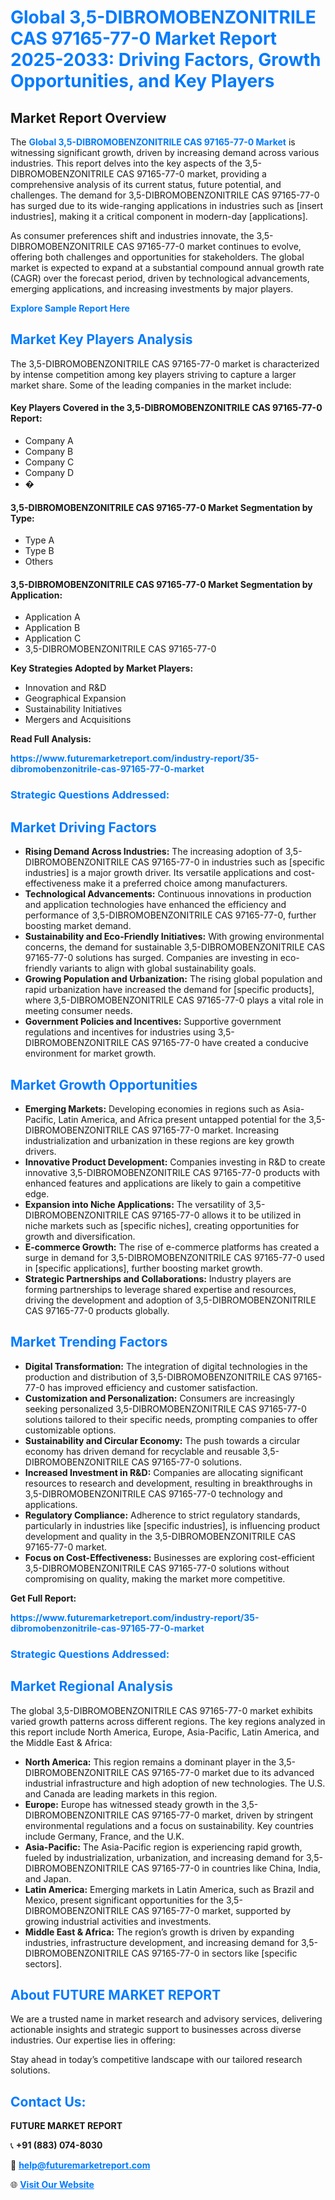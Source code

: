 <h1 style="color: #007BFF;">Global 3,5-DIBROMOBENZONITRILE CAS 97165-77-0 Market Report 2025-2033: Driving Factors, Growth Opportunities, and Key Players</h1>

<section id="overview">
<h2>Market Report Overview</h2>
<p>The <a href="https://www.futuremarketreport.com/industry-report/35-dibromobenzonitrile-cas-97165-77-0-market" style="color: #007BFF; text-decoration: none;"><strong>Global 3,5-DIBROMOBENZONITRILE CAS 97165-77-0 Market</strong></a> is witnessing significant growth, driven by increasing demand across various industries. This report delves into the key aspects of the 3,5-DIBROMOBENZONITRILE CAS 97165-77-0 market, providing a comprehensive analysis of its current status, future potential, and challenges. The demand for 3,5-DIBROMOBENZONITRILE CAS 97165-77-0 has surged due to its wide-ranging applications in industries such as [insert industries], making it a critical component in modern-day [applications].</p>
<p>As consumer preferences shift and industries innovate, the 3,5-DIBROMOBENZONITRILE CAS 97165-77-0 market continues to evolve, offering both challenges and opportunities for stakeholders. The global market is expected to expand at a substantial compound annual growth rate (CAGR) over the forecast period, driven by technological advancements, emerging applications, and increasing investments by major players.</p>
</section>

<section id="overview">
<p><a href="https://www.futuremarketreport.com/request-sample/reportId=116571" style="color: #007BFF; text-decoration: none;"><strong>Explore Sample Report Here</strong></a></p>
</section>

<section id="key-players">
<h2 style="color: #007BFF;">Market Key Players Analysis</h2>
<p>The 3,5-DIBROMOBENZONITRILE CAS 97165-77-0 market is characterized by intense competition among key players striving to capture a larger market share. Some of the leading companies in the market include:</p>
<h4>Key Players Covered in the 3,5-DIBROMOBENZONITRILE CAS 97165-77-0 Report:</h4>
<ul><li>Company A</li><li>Company B</li><li>Company C</li><li>Company D</li><li>�</li></ul>
<h4>3,5-DIBROMOBENZONITRILE CAS 97165-77-0 Market Segmentation by Type:</h4>
<ul><li>Type A</li><li>Type B</li><li>Others</li></ul>

<h4>3,5-DIBROMOBENZONITRILE CAS 97165-77-0 Market Segmentation by Application:</h4>
<ul><li>Application A</li><li>Application B</li><li>Application C</li><li>3,5-DIBROMOBENZONITRILE CAS 97165-77-0</li></ul>
<p><strong>Key Strategies Adopted by Market Players:</strong></p>
<ul>
<li>Innovation and R&D</li>
<li>Geographical Expansion</li>
<li>Sustainability Initiatives</li>
<li>Mergers and Acquisitions</li>
</ul>
</section>

<section>
<p><strong>Read Full Analysis: </strong></p><a href="https://www.futuremarketreport.com/industry-report/35-dibromobenzonitrile-cas-97165-77-0-market" style="color: #007BFF; text-decoration: none;"><strong>https://www.futuremarketreport.com/industry-report/35-dibromobenzonitrile-cas-97165-77-0-market</strong></a>
<h3 style="color: #007BFF;">Strategic Questions Addressed:</h3>
</section>

<section id="driving-factors">
<h2 style="color: #007BFF;">Market Driving Factors</h2>
<ul>
<li><strong>Rising Demand Across Industries:</strong> The increasing adoption of 3,5-DIBROMOBENZONITRILE CAS 97165-77-0 in industries such as [specific industries] is a major growth driver. Its versatile applications and cost-effectiveness make it a preferred choice among manufacturers.</li>
<li><strong>Technological Advancements:</strong> Continuous innovations in production and application technologies have enhanced the efficiency and performance of 3,5-DIBROMOBENZONITRILE CAS 97165-77-0, further boosting market demand.</li>
<li><strong>Sustainability and Eco-Friendly Initiatives:</strong> With growing environmental concerns, the demand for sustainable 3,5-DIBROMOBENZONITRILE CAS 97165-77-0 solutions has surged. Companies are investing in eco-friendly variants to align with global sustainability goals.</li>
<li><strong>Growing Population and Urbanization:</strong> The rising global population and rapid urbanization have increased the demand for [specific products], where 3,5-DIBROMOBENZONITRILE CAS 97165-77-0 plays a vital role in meeting consumer needs.</li>
<li><strong>Government Policies and Incentives:</strong> Supportive government regulations and incentives for industries using 3,5-DIBROMOBENZONITRILE CAS 97165-77-0 have created a conducive environment for market growth.</li>
</ul>
</section>

<section id="growth-opportunities">
<h2 style="color: #007BFF;">Market Growth Opportunities</h2>
<ul>
<li><strong>Emerging Markets:</strong> Developing economies in regions such as Asia-Pacific, Latin America, and Africa present untapped potential for the 3,5-DIBROMOBENZONITRILE CAS 97165-77-0 market. Increasing industrialization and urbanization in these regions are key growth drivers.</li>
<li><strong>Innovative Product Development:</strong> Companies investing in R&D to create innovative 3,5-DIBROMOBENZONITRILE CAS 97165-77-0 products with enhanced features and applications are likely to gain a competitive edge.</li>
<li><strong>Expansion into Niche Applications:</strong> The versatility of 3,5-DIBROMOBENZONITRILE CAS 97165-77-0 allows it to be utilized in niche markets such as [specific niches], creating opportunities for growth and diversification.</li>
<li><strong>E-commerce Growth:</strong> The rise of e-commerce platforms has created a surge in demand for 3,5-DIBROMOBENZONITRILE CAS 97165-77-0 used in [specific applications], further boosting market growth.</li>
<li><strong>Strategic Partnerships and Collaborations:</strong> Industry players are forming partnerships to leverage shared expertise and resources, driving the development and adoption of 3,5-DIBROMOBENZONITRILE CAS 97165-77-0 products globally.</li>
</ul>
</section>

<section id="trending-factors">
<h2 style="color: #007BFF;">Market Trending Factors</h2>
<ul>
<li><strong>Digital Transformation:</strong> The integration of digital technologies in the production and distribution of 3,5-DIBROMOBENZONITRILE CAS 97165-77-0 has improved efficiency and customer satisfaction.</li>
<li><strong>Customization and Personalization:</strong> Consumers are increasingly seeking personalized 3,5-DIBROMOBENZONITRILE CAS 97165-77-0 solutions tailored to their specific needs, prompting companies to offer customizable options.</li>
<li><strong>Sustainability and Circular Economy:</strong> The push towards a circular economy has driven demand for recyclable and reusable 3,5-DIBROMOBENZONITRILE CAS 97165-77-0 solutions.</li>
<li><strong>Increased Investment in R&D:</strong> Companies are allocating significant resources to research and development, resulting in breakthroughs in 3,5-DIBROMOBENZONITRILE CAS 97165-77-0 technology and applications.</li>
<li><strong>Regulatory Compliance:</strong> Adherence to strict regulatory standards, particularly in industries like [specific industries], is influencing product development and quality in the 3,5-DIBROMOBENZONITRILE CAS 97165-77-0 market.</li>
<li><strong>Focus on Cost-Effectiveness:</strong> Businesses are exploring cost-efficient 3,5-DIBROMOBENZONITRILE CAS 97165-77-0 solutions without compromising on quality, making the market more competitive.</li>
</ul>
</section>

<section>
<p><strong>Get Full Report: </strong></p><a href="https://www.futuremarketreport.com/industry-report/35-dibromobenzonitrile-cas-97165-77-0-market" style="color: #007BFF; text-decoration: none;"><strong>https://www.futuremarketreport.com/industry-report/35-dibromobenzonitrile-cas-97165-77-0-market</strong></a>
<h3 style="color: #007BFF;">Strategic Questions Addressed:</h3>
</section>


<section id="regional-analysis">
<h2 style="color: #007BFF;">Market Regional Analysis</h2>
<p>The global 3,5-DIBROMOBENZONITRILE CAS 97165-77-0 market exhibits varied growth patterns across different regions. The key regions analyzed in this report include North America, Europe, Asia-Pacific, Latin America, and the Middle East & Africa:</p>
<ul>
<li><strong>North America:</strong> This region remains a dominant player in the 3,5-DIBROMOBENZONITRILE CAS 97165-77-0 market due to its advanced industrial infrastructure and high adoption of new technologies. The U.S. and Canada are leading markets in this region.</li>
<li><strong>Europe:</strong> Europe has witnessed steady growth in the 3,5-DIBROMOBENZONITRILE CAS 97165-77-0 market, driven by stringent environmental regulations and a focus on sustainability. Key countries include Germany, France, and the U.K.</li>
<li><strong>Asia-Pacific:</strong> The Asia-Pacific region is experiencing rapid growth, fueled by industrialization, urbanization, and increasing demand for 3,5-DIBROMOBENZONITRILE CAS 97165-77-0 in countries like China, India, and Japan.</li>
<li><strong>Latin America:</strong> Emerging markets in Latin America, such as Brazil and Mexico, present significant opportunities for the 3,5-DIBROMOBENZONITRILE CAS 97165-77-0 market, supported by growing industrial activities and investments.</li>
<li><strong>Middle East & Africa:</strong> The region’s growth is driven by expanding industries, infrastructure development, and increasing demand for 3,5-DIBROMOBENZONITRILE CAS 97165-77-0 in sectors like [specific sectors].</li>
</ul>
</section>

<footer>
<h2 style="color: #007BFF;">About FUTURE MARKET REPORT</h2>
<p>We are a trusted name in market research and advisory services, delivering actionable insights and strategic support to businesses across diverse industries. Our expertise lies in offering:</p>

<p>Stay ahead in today’s competitive landscape with our tailored research solutions.</p>

<h2 style="color: #007BFF;">Contact Us:</h2>
<p><strong>FUTURE MARKET REPORT</strong></p>
<p>📞 <strong>+91 (883) 074-8030</strong></p>
<p>📧 <strong><a href="mailto:help@futuremarketreport.com" style="color: #007BFF;">help@futuremarketreport.com</a></strong></p>
<p>🌐 <strong><a href="https://www.futuremarketreport.com/" style="color: #007BFF;">Visit Our Website</a></strong></p>
</footer>